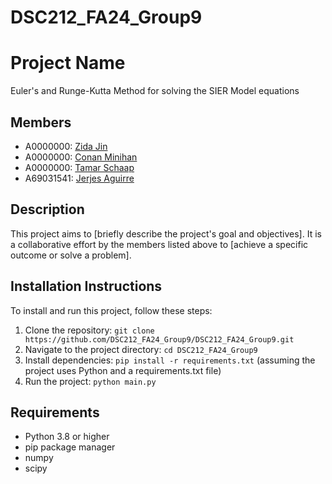 # DSC212_FA24_Group9
# Project Name
Euler's and Runge-Kutta Method for solving the SIER Model equations

## Members
- A0000000: [Zida Jin]()
- A0000000: [Conan Minihan]()
- A0000000: [Tamar Schaap]()
- A69031541: [Jerjes Aguirre](https://github.com/Jerjes0)

## Description
This project aims to [briefly describe the project's goal and objectives]. It is a collaborative effort by the members listed above to [achieve a specific outcome or solve a problem].

## Installation Instructions
To install and run this project, follow these steps:

1. Clone the repository: `git clone https://github.com/DSC212_FA24_Group9/DSC212_FA24_Group9.git`
2. Navigate to the project directory: `cd DSC212_FA24_Group9`
3. Install dependencies: `pip install -r requirements.txt` (assuming the project uses Python and a requirements.txt file)
4. Run the project: `python main.py`

## Requirements
- Python 3.8 or higher
- pip package manager
- numpy
- scipy

